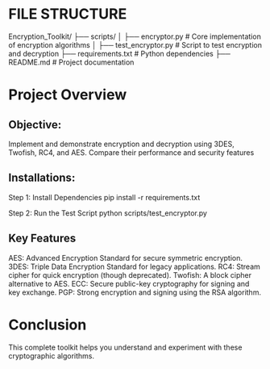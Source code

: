 # FILE STRUCTURE
Encryption_Toolkit/
├── scripts/
│   ├── encryptor.py       # Core implementation of encryption algorithms
│   ├── test_encryptor.py  # Script to test encryption and decryption
├── requirements.txt       # Python dependencies
├── README.md              # Project documentation

# Project Overview
## Objective:
Implement and demonstrate encryption and decryption using 3DES, Twofish, RC4, and AES.
Compare their performance and security features

## Installations:
Step 1: Install Dependencies
pip install -r requirements.txt

Step 2: Run the Test Script
python scripts/test_encryptor.py

## Key Features
AES: Advanced Encryption Standard for secure symmetric encryption.
3DES: Triple Data Encryption Standard for legacy applications.
RC4: Stream cipher for quick encryption (though deprecated).
Twofish: A block cipher alternative to AES.
ECC: Secure public-key cryptography for signing and key exchange.
PGP: Strong encryption and signing using the RSA algorithm.

# Conclusion
This complete toolkit helps you understand and experiment with these cryptographic algorithms.